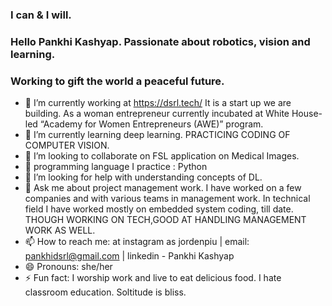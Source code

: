 ### I can & I will. 
### Hello Pankhi Kashyap. Passionate about robotics, vision and learning. 
### Working to gift the world a peaceful future. 

- 🔭 I’m currently working at https://dsrl.tech/ It is a start up we are building. As a woman entrepreneur currently incubated at White House-led “Academy for Women Entrepreneurs (AWE)” program. 
- 🌱 I’m currently learning deep learning. PRACTICING CODING OF COMPUTER VISION.
- 👯 I’m looking to collaborate on FSL application on Medical Images. 
- 💬 programming language I practice : Python
- 🤔 I’m looking for help with understanding concepts of DL.
- 💬 Ask me about project management work. I have worked on a few companies and with various teams in management work. In technical field I have worked mostly on embedded system coding, till date. THOUGH WORKING ON TECH,GOOD AT HANDLING MANAGEMENT WORK AS WELL. 
- 📫 How to reach me: at instagram as jordenpiu | email: pankhidsrl@gmail.com | linkedin - Pankhi Kashyap
- 😄 Pronouns: she/her
- ⚡ Fun fact: I worship work and live to eat delicious food. I hate classroom education. Soltitude is bliss. 
   

